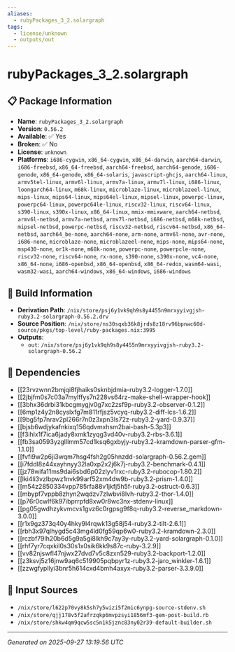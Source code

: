 ```yaml
---
aliases:
  - rubyPackages_3_2.solargraph
tags:
  - license/unknown
  - outputs/out
---
```


# rubyPackages_3_2.solargraph

## 📋 Package Information

- **Name**: `rubyPackages_3_2.solargraph`
- **Version**: `0.56.2`
- **Available**: ✅ Yes
- **Broken**: ✅ No
- **License**: `unknown`
- **Platforms**: `i686-cygwin`, `x86_64-cygwin`, `x86_64-darwin`, `aarch64-darwin`, `i686-freebsd`, `x86_64-freebsd`, `aarch64-freebsd`, `aarch64-genode`, `i686-genode`, `x86_64-genode`, `x86_64-solaris`, `javascript-ghcjs`, `aarch64-linux`, `armv5tel-linux`, `armv6l-linux`, `armv7a-linux`, `armv7l-linux`, `i686-linux`, `loongarch64-linux`, `m68k-linux`, `microblaze-linux`, `microblazeel-linux`, `mips-linux`, `mips64-linux`, `mips64el-linux`, `mipsel-linux`, `powerpc-linux`, `powerpc64-linux`, `powerpc64le-linux`, `riscv32-linux`, `riscv64-linux`, `s390-linux`, `s390x-linux`, `x86_64-linux`, `mmix-mmixware`, `aarch64-netbsd`, `armv6l-netbsd`, `armv7a-netbsd`, `armv7l-netbsd`, `i686-netbsd`, `m68k-netbsd`, `mipsel-netbsd`, `powerpc-netbsd`, `riscv32-netbsd`, `riscv64-netbsd`, `x86_64-netbsd`, `aarch64_be-none`, `aarch64-none`, `arm-none`, `armv6l-none`, `avr-none`, `i686-none`, `microblaze-none`, `microblazeel-none`, `mips-none`, `mips64-none`, `msp430-none`, `or1k-none`, `m68k-none`, `powerpc-none`, `powerpcle-none`, `riscv32-none`, `riscv64-none`, `rx-none`, `s390-none`, `s390x-none`, `vc4-none`, `x86_64-none`, `i686-openbsd`, `x86_64-openbsd`, `x86_64-redox`, `wasm64-wasi`, `wasm32-wasi`, `aarch64-windows`, `x86_64-windows`, `i686-windows`

## 🔧 Build Information

- **Derivation Path**: `/nix/store/psj6y1vk9qh9s8y4455n9mrxyyivgjsh-ruby3.2-solargraph-0.56.2.drv`
- **Source Position**: `/nix/store/ns30sqxb36k8jrds8z18rv96bpnwc60d-source/pkgs/top-level/ruby-packages.nix:3995`
- **Outputs**:
  - `out`:  `/nix/store/psj6y1vk9qh9s8y4455n9mrxyyivgjsh-ruby3.2-solargraph-0.56.2`

## 🔗 Dependencies

- [[23rvzwnn2bmjqi8fjhaiks0sknbjdmia-ruby3.2-logger-1.7.0]]
- [[2jbjfm0s7c03a7mylffys7n228vs64rz-make-shell-wrapper-hook]]
- [[3bhx36drbi31kbcgmygjv0g7xc2zsf9p-ruby3.2-observer-0.1.2]]
- [[6mp1z4y2n8cyslxfg7m811rfjsz5vcyq-ruby3.2-diff-lcs-1.6.2]]
- [[9bg5fp7nrav2pl266r7n0z3xpn3ls72z-ruby3.2-yard-0.9.37]]
- [[bjsb6wdjykafnkixq156qdvmxhsm2bai-bash-5.3p3]]
- [[f3ihlx1f7ica6jady8xmk1zyqg3vd40v-ruby3.2-rbs-3.6.1]]
- [[fb3sa0593yzglllmm57cd1ksq6gxbyjy-ruby3.2-kramdown-parser-gfm-1.1.0]]
- [[fvfi9w2p6ji3wqm7hsg4fsh2g05hnzdd-solargraph-0.56.2.gem]]
- [[i7fddl8z44xayhnyy32la0xp2x2j6k7j-ruby3.2-benchmark-0.4.1]]
- [[jz78wifa11ms9dai6sbd6p02zlyv1rxc-ruby3.2-rubocop-1.80.2]]
- [[lki4li3vzlbpwz1nvk99arf52xm4dw9b-ruby3.2-prism-1.4.0]]
- [[m54z2850334vpp785rfa88v1jkfj5h5f-ruby3.2-ostruct-0.6.3]]
- [[mbypf7vppb8zhyn2wqdzv7zlwbvi8lvh-ruby3.2-thor-1.4.0]]
- [[p76r0cwlf6k97ibprrpfd8xw0r8wc3nx-stdenv-linux]]
- [[pg05gwdhzykvmcvs1gvz6c0rgpsg9f8q-ruby3.2-reverse_markdown-3.0.0]]
- [[r1x9gz373q40y4hky9l4rqwk13g58j54-ruby3.2-tilt-2.6.1]]
- [[rbh3x97qlhygd5c43mg4ld0fg59qp6w0-ruby3.2-kramdown-2.3.0]]
- [[rczbf79lh20b6d5g9a5gi8lkh9c7ay3y-ruby3.2-yard-solargraph-0.1.0]]
- [[rhf7yr7cqxkil0s30s1x0sik6kk9s87c-ruby-3.2.9]]
- [[vv82njswfl47njwx27dvd7v5c8zxn529-ruby3.2-backport-1.2.0]]
- [[z3ksvj5z16jnw9aq6c519905pqbpyr1z-ruby3.2-jaro_winkler-1.6.1]]
- [[zzwgfypllyi3bnr5h614cxd4bmh4axyx-ruby3.2-parser-3.3.9.0]]

## 📁 Input Sources

- `/nix/store/l622p70vy8k5sh7y5wizi5f2mic6ynpg-source-stdenv.sh`
- `/nix/store/qjj178v5f2afrzqkp6mvpzsyi1856mf3-gem-post-build.rb`
- `/nix/store/shkw4qm9qcw5sc5n1k5jznc83ny02r39-default-builder.sh`

---
*Generated on 2025-09-27 13:19:56 UTC*
